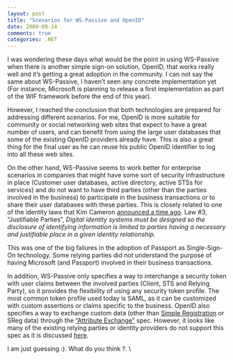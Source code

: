 ```yaml
---
layout: post
title: "Scenarios for WS-Passive and OpenID"
date: 2009-09-14
comments: true
categories: .NET
---
```


I was wondering these days what would be the point in using WS-Passive
when there is another simple sign-on solution, OpenID, that works really
well and it’s getting a great adoption in the community. I can not say
the same about WS-Passive, I haven’t seen any concrete implementation
yet (For instance, Microsoft is planning to release a first
implementation as part of the WIF framework before the end of this
year).

However, I reached the conclusion that both technologies are prepared
for addressing different scenarios. For me, OpenID is more suitable for
community or social networking web sites that expect to have a great
number of users, and can benefit from using the large user databases
that some of the existing OpenID providers already have. This is also a
great thing for the final user as he can reuse his public OpenID
identifier to log into all these web sites. 

On the other hand, WS-Passive seems to work better for enterprise
scenarios in companies that might have some sort of security
infrastructure in place (Customer user databases, active directory,
active STSs for services) and do not want to have third parties (other
than the parties involved in the business) to participate in the
business transactions or to share their user databases with these
parties. This is closely related to one of the identity laws that Kim
Cameron [announced a time
ago](http://www.identityblog.com/stories/2004/12/09/thelaws.html). Law
\#3, “Justifiable Parties”, *Digital identity systems must be designed
so the disclosure of identifying information is limited to parties
having a necessary and justifiable place in a given identity
relationship.*

This was one of the big failures in the adoption of Passport as
Single-Sign-On technology. Some relying parties did not understand the
purpose of having Microsoft (and Passport) involved in their business
transactions.

In addition, WS-Passive only specifies a way to interchange a security
token with user claims between the involved parties (Client, STS and
Relying Party), so it provides the flexibility of using any security
token profile. The most common token profile used today is SAML, as it
can be customized with custom assertions or claims specific to the
business. OpenID also specifies a way to exchange custom data (other
than [Simple
Registration](http://openid.net/specs/openid-simple-registration-extension-1_0.html)
or SReg data) through the [“Attribute
Exchange”](http://openid.net/specs/openid-attribute-exchange-1_0.html)
spec. However, it looks like many of the existing relying parties or
identity providers do not support this spec as it is discussed
[here](http://dennisbloete.de/blog/on-openid-attribute-exchange/).

I am just guessing :). What do you think ?. \


